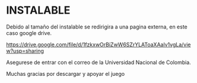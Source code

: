 # INSTALABLE

Debido al tamaño del instalable se redirigira a una pagina externa, en este caso google drive.

https://drive.google.com/file/d/1fzkxwOrBiZwW6SZrYLAToaXAalv1vgLa/view?usp=sharing

Asegurese de entrar con el correo de la Universidad Nacional de Colombia.

Muchas gracias por descargar y apoyar el juego